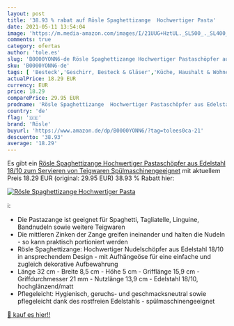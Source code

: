 ```yaml
---
layout: post
title: '38.93 % rabat auf Rösle Spaghettizange  Hochwertiger Pasta'
date: 2021-05-11 13:54:04
image: 'https://m.media-amazon.com/images/I/21UUG+HztUL._SL500_._SL400_.jpg'
comments: true
category: ofertas
author: 'tole.es'
slug: 'B0000YONN6-de Rösle Spaghettizange Hochwertiger Pastaschöpfer aus...'
sku: 'B0000YONN6-de'
tags: [ 'Besteck','Geschirr, Besteck & Gläser','Küche, Haushalt & Wohnen','Küche, Kochen & Backen','Küchenhelfer & Kochzubehör','Küchenzangen','Löffel, Spachtel & Pfannenwender','Servierlöffel & Servierzangen','rösle', ]
actualPrice: 18.29 EUR
currency: EUR
price: 18.29
comparePrice: 29.95 EUR
prodname: 'Rösle Spaghettizange  Hochwertiger Pastaschöpfer aus Edelstahl 18/10 zum Servieren von Teigwaren  Spülmaschinengeeignet'
country: 'de'
flag: '🇩🇪'
brand: 'Rösle'
buyurl: 'https://www.amazon.de/dp/B0000YONN6/?tag=tolees0ca-21'
descuento: '38.93'
average: '18.29'
---
```


Es gibt ein [Rösle Spaghettizange  Hochwertiger Pastaschöpfer aus Edelstahl 18/10 zum Servieren von Teigwaren  Spülmaschinengeeignet](https://www.amazon.de/dp/B0000YONN6/?tag=tolees0ca-21) mit aktuellem Preis 18.29 EUR (original: 29.95 EUR) 38.93 % Rabatt hier:

[![Rösle Spaghettizange  Hochwertiger Pasta](https://m.media-amazon.com/images/I/21UUG+HztUL._SL500_._SL400_.jpg)](https://www.amazon.de/dp/B0000YONN6/?tag=tolees0ca-21)

ℹ️:

- Die Pastazange ist geeignet für Spaghetti, Tagliatelle, Linguine, Bandnudeln sowie weitere Teigwaren
- Die mittleren Zinken der Zange greifen ineinander und halten die Nudeln - so kann praktisch portioniert werden
- Rösle Spaghettizange: Hochwertiger Nudelschöpfer aus Edelstahl 18/10 in ansprechendem Design - mit Aufhängeöse für eine einfache und zugleich dekorative Aufbewahrung
- Länge 32 cm - Breite 8,5 cm - Höhe 5 cm - Grifflänge 15,9 cm - Griffdurchmesser 21 mm - Nutzlänge 13,9 cm - Edelstahl 18/10, hochglänzend/matt
- Pflegeleicht: Hygienisch, geruchs- und geschmacksneutral sowie pflegeleicht dank des rostfreien Edelstahls - spülmaschinengeeignet

[🛒 kauf es hier!!](https://www.amazon.de/dp/B0000YONN6/?tag=tolees0ca-21)
